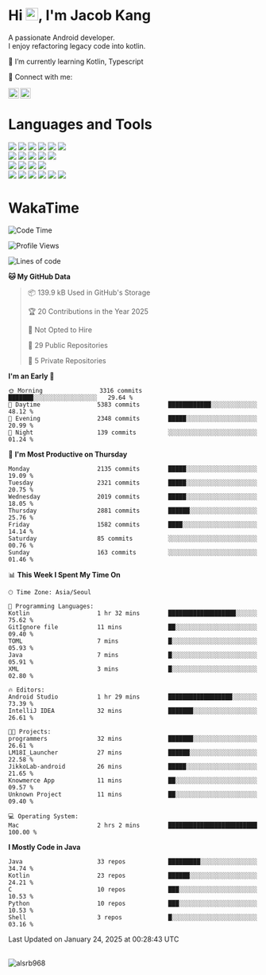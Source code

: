# Hi <img src="https://media.giphy.com/media/hvRJCLFzcasrR4ia7z/giphy.gif" width="25px">, I'm Jacob Kang
A passionate Android developer.
</br>
I enjoy refactoring legacy code into kotlin.

🌱 I’m currently learning Kotlin, Typescript

🤝 Connect with me:

<a href="https://www.linkedin.com/in/minkyu-kang-b7477b1b2/"><img align="left" src="https://raw.githubusercontent.com/yushi1007/yushi1007/main/images/linkedin.svg" alt="Minkyu Kang | LinkedIn" width="21px"/></a>
<a href="https://www.instagram.com/_jacob_kang/"><img align="left" src="https://raw.githubusercontent.com/yushi1007/yushi1007/main/images/instagram.svg" alt="Jacob Kang | Instagram" width="21px"/></a>

</br>

# Languages and Tools

<div align="left">
<img src="https://img.shields.io/badge/java-007396?logo=java&logoColor=white"/>
<img src="https://img.shields.io/badge/kotlin-7F52FF?logo=kotlin&logoColor=white"/>
<img src="https://img.shields.io/badge/python-3776AB?logo=python&logoColor=white"/>
<img src="https://img.shields.io/badge/bash shell-4EAA25?logo=gnubash&logoColor=white"/>
<img src="https://img.shields.io/badge/c-A8B9CC?logo=c&logoColor=white"/>
<img src="https://img.shields.io/badge/c++-00599C?logo=c%2b%2b&logoColor=white"/>
</div>
<div align="left">
<img src="https://img.shields.io/badge/git-F05032?logo=git&logoColor=white"/>
<img src="https://img.shields.io/badge/github-181717?logo=github&logoColor=white"/>
<img src="https://img.shields.io/badge/mysql-4479A1?logo=mysql&logoColor=white"/>
<img src="https://img.shields.io/badge/sqlite-003B57?logo=sqlite&logoColor=white"/>
<img src="https://img.shields.io/badge/amazon AWS-232F3E?logo=amazonaws&logoColor=white"/>
</div>
<div align="left">
<img src="https://img.shields.io/badge/android-3DDC84?logo=android&logoColor=white"/>
<img src="https://img.shields.io/badge/linux-FCC624?logo=linux&logoColor=white"/>
<img src="https://img.shields.io/badge/flask-000000?logo=flask&logoColor=white"/>
<img src="https://img.shields.io/badge/arduino-00979D?logo=arduino&logoColor=white"/>
</div>
<div align="left">
<img src="https://img.shields.io/badge/slack-4A154B?logo=slack&logoColor=white"/>
<img src="https://img.shields.io/badge/notion-000000?logo=notion&logoColor=white"/>
<img src="https://img.shields.io/badge/jira-0052CC?logo=jira&logoColor=white"/>
<img src="https://img.shields.io/badge/postman-FF6C37?logo=postman&logoColor=white"/>
<img src="https://img.shields.io/badge/intellij-000000?logo=intellijidea&logoColor=white"/>
<img src="https://img.shields.io/badge/pycharm-000000?logo=pycharm&logoColor=white"/>
</div>

# WakaTime

<!--START_SECTION:waka-->
![Code Time](http://img.shields.io/badge/Code%20Time-4%2C609%20hrs%2041%20mins-blue)

![Profile Views](http://img.shields.io/badge/Profile%20Views-1-blue)

![Lines of code](https://img.shields.io/badge/From%20Hello%20World%20I%27ve%20Written-5.3%20million%20lines%20of%20code-blue)

**🐱 My GitHub Data** 

> 📦 139.9 kB Used in GitHub's Storage 
 > 
> 🏆 20 Contributions in the Year 2025
 > 
> 🚫 Not Opted to Hire
 > 
> 📜 29 Public Repositories 
 > 
> 🔑 5 Private Repositories 
 > 
**I'm an Early 🐤** 

```text
🌞 Morning                3316 commits        ███████░░░░░░░░░░░░░░░░░░   29.64 % 
🌆 Daytime                5383 commits        ████████████░░░░░░░░░░░░░   48.12 % 
🌃 Evening                2348 commits        █████░░░░░░░░░░░░░░░░░░░░   20.99 % 
🌙 Night                  139 commits         ░░░░░░░░░░░░░░░░░░░░░░░░░   01.24 % 
```
📅 **I'm Most Productive on Thursday** 

```text
Monday                   2135 commits        █████░░░░░░░░░░░░░░░░░░░░   19.09 % 
Tuesday                  2321 commits        █████░░░░░░░░░░░░░░░░░░░░   20.75 % 
Wednesday                2019 commits        █████░░░░░░░░░░░░░░░░░░░░   18.05 % 
Thursday                 2881 commits        ██████░░░░░░░░░░░░░░░░░░░   25.76 % 
Friday                   1582 commits        ████░░░░░░░░░░░░░░░░░░░░░   14.14 % 
Saturday                 85 commits          ░░░░░░░░░░░░░░░░░░░░░░░░░   00.76 % 
Sunday                   163 commits         ░░░░░░░░░░░░░░░░░░░░░░░░░   01.46 % 
```


📊 **This Week I Spent My Time On** 

```text
🕑︎ Time Zone: Asia/Seoul

💬 Programming Languages: 
Kotlin                   1 hr 32 mins        ███████████████████░░░░░░   75.62 % 
GitIgnore file           11 mins             ██░░░░░░░░░░░░░░░░░░░░░░░   09.40 % 
TOML                     7 mins              █░░░░░░░░░░░░░░░░░░░░░░░░   05.93 % 
Java                     7 mins              █░░░░░░░░░░░░░░░░░░░░░░░░   05.91 % 
XML                      3 mins              █░░░░░░░░░░░░░░░░░░░░░░░░   02.80 % 

🔥 Editors: 
Android Studio           1 hr 29 mins        ██████████████████░░░░░░░   73.39 % 
IntelliJ IDEA            32 mins             ███████░░░░░░░░░░░░░░░░░░   26.61 % 

🐱‍💻 Projects: 
programmers              32 mins             ███████░░░░░░░░░░░░░░░░░░   26.61 % 
LM18I_Launcher           27 mins             ██████░░░░░░░░░░░░░░░░░░░   22.58 % 
JikkoLab-android         26 mins             █████░░░░░░░░░░░░░░░░░░░░   21.65 % 
Knowmerce App            11 mins             ██░░░░░░░░░░░░░░░░░░░░░░░   09.57 % 
Unknown Project          11 mins             ██░░░░░░░░░░░░░░░░░░░░░░░   09.40 % 

💻 Operating System: 
Mac                      2 hrs 2 mins        █████████████████████████   100.00 % 
```

**I Mostly Code in Java** 

```text
Java                     33 repos            █████████░░░░░░░░░░░░░░░░   34.74 % 
Kotlin                   23 repos            ██████░░░░░░░░░░░░░░░░░░░   24.21 % 
C                        10 repos            ███░░░░░░░░░░░░░░░░░░░░░░   10.53 % 
Python                   10 repos            ███░░░░░░░░░░░░░░░░░░░░░░   10.53 % 
Shell                    3 repos             █░░░░░░░░░░░░░░░░░░░░░░░░   03.16 % 
```




 Last Updated on January 24, 2025 at 00:28:43 UTC
<!--END_SECTION:waka-->

</br>

<div align="left">
<img align="left" src="https://github-readme-stats.vercel.app/api/top-langs?username=alsrb968&show_icons=true&locale=en&layout=compact&theme=dark" alt="alsrb968" />
</div>

